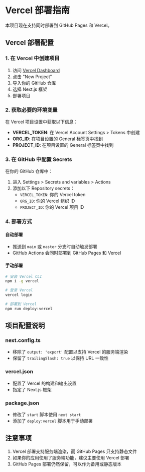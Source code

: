 # Vercel 部署指南

本项目现在支持同时部署到 GitHub Pages 和 Vercel。

## Vercel 部署配置

### 1. 在 Vercel 中创建项目

1. 访问 [Vercel Dashboard](https://vercel.com/dashboard)
2. 点击 "New Project"
3. 导入你的 GitHub 仓库
4. 选择 Next.js 框架
5. 部署项目

### 2. 获取必要的环境变量

在 Vercel 项目设置中获取以下信息：

- **VERCEL_TOKEN**: 在 Vercel Account Settings > Tokens 中创建
- **ORG_ID**: 在项目设置的 General 标签页中找到
- **PROJECT_ID**: 在项目设置的 General 标签页中找到

### 3. 在 GitHub 中配置 Secrets

在你的 GitHub 仓库中：

1. 进入 Settings > Secrets and variables > Actions
2. 添加以下 Repository secrets：
   - `VERCEL_TOKEN`: 你的 Vercel token
   - `ORG_ID`: 你的 Vercel 组织 ID
   - `PROJECT_ID`: 你的 Vercel 项目 ID

### 4. 部署方式

#### 自动部署
- 推送到 `main` 或 `master` 分支时自动触发部署
- GitHub Actions 会同时部署到 GitHub Pages 和 Vercel

#### 手动部署
```bash
# 安装 Vercel CLI
npm i -g vercel

# 登录 Vercel
vercel login

# 部署到 Vercel
npm run deploy:vercel
```

## 项目配置说明

### next.config.ts
- 移除了 `output: 'export'` 配置以支持 Vercel 的服务端渲染
- 保留了 `trailingSlash: true` 以保持 URL 一致性

### vercel.json
- 配置了 Vercel 的构建和输出设置
- 指定了 Next.js 框架

### package.json
- 修改了 `start` 脚本使用 `next start`
- 添加了 `deploy:vercel` 脚本用于手动部署

## 注意事项

1. Vercel 部署支持服务端渲染，而 GitHub Pages 只支持静态文件
2. 如果你的应用使用了服务端功能，建议主要使用 Vercel 部署
3. GitHub Pages 部署仍然保留，可以作为备用或静态版本
